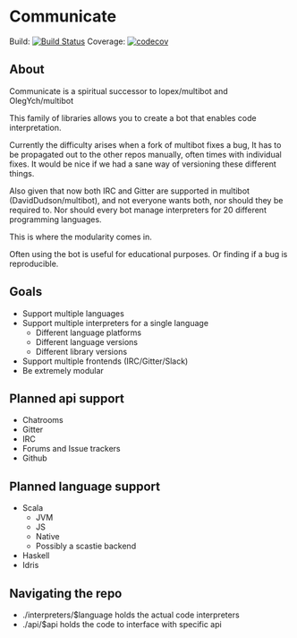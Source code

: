 # Communicate

Build: [![Build Status](https://travis-ci.org/DavidDudson/communicate.svg?branch=master)](https://travis-ci.org/DavidDudson/communicate)
Coverage: [![codecov](https://codecov.io/gh/DavidDudson/communicate/branch/master/graph/badge.svg)](https://codecov.io/gh/DavidDudson/communicate)


## About 

Communicate is a spiritual successor to lopex/multibot and OlegYch/multibot

This family of libraries allows you to
create a bot that enables code interpretation.

Currently the difficulty arises when a fork of multibot fixes a bug,
It has to be propagated out to the other repos manually, often times with individual fixes.
It would be nice if we had a sane way of versioning these different things.

Also given that now both IRC and Gitter are supported in multibot (DavidDudson/multibot), 
and not everyone wants both, nor should they be required to. 
Nor should every bot manage interpreters for 20 different programming languages.

This is where the modularity comes in.

Often using the bot is useful for educational purposes. 
Or finding if a bug is reproducible.

## Goals

- Support multiple languages
- Support multiple interpreters for a single language
  - Different language platforms
  - Different language versions
  - Different library versions
- Support multiple frontends (IRC/Gitter/Slack)
- Be extremely modular

## Planned api support

- Chatrooms
 - Gitter
 - IRC
- Forums and Issue trackers
 - Github

## Planned language support

- Scala
  - JVM
  - JS
  - Native
  - Possibly a scastie backend 
- Haskell
- Idris

## Navigating the repo

- ./interpreters/$language holds the actual code interpreters
- ./api/$api holds the code to interface with specific api